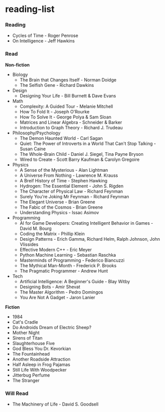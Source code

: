# reading-list

### Reading
 * Cycles of Time - Roger Penrose
 * On Intelligence - Jeff Hawkins

### Read
__Non-fiction__
  * Biology
    * The Brain that Changes Itself - Norman Doidge
    * The Selfish Gene - Richard Dawkins
  * Design
    * Designing Your Life - Bill Burnett & Dave Evans
  * Math
    * Complexity: A Guided Tour - Melanie Mitchell
    * How To Fold It - Joseph O'Rourke
    * How To Solve It - George Polya & Sam Sloan
    * Matrices and Linear Algebra - Schneider & Barker
    * Introduction to Graph Theory - Richard J. Trudeau
  * Philosophy/Psychology
    * The Demon Haunted World - Carl Sagan
    * Quiet: The Power of Introverts in a World That Can't Stop Talking - Susan Caine
    * The Whole-Brain Child - Daniel J. Siegel, Tina Payne Bryson
    * Wired to Create - Scott Barry Kaufman & Carolyn Gregoire
  * Physics
    * A Sense of the Mysterious - Alan Lightman
    * A Universe From Nothing - Lawrence M. Krauss
    * A Breif History of Time - Stephen Hawking
    * Hydrogen: The Essential Element - John S. Rigden
    * The Character of Physical Law - Richard Feynman
    * Surely You're Joking Mr Feynman - Richard Feynman
    * The Elegant Universe - Brian Greene
    * The Fabic of the Cosmos - Brian Greene
    * Understanding Physics - Issac Asimov
  * Programming
    * AI for Game Developers: Creating Intelligent Behavior in Games - David M. Bourg
    * Coding the Matrix - Phillip Klein
    * Design Patterns - Erich Gamma, Richard Helm, Ralph Johnson, John Vlissides
    * Effective Modern C++ - Eric Meyer
    * Python Machine Learning - Sebastian Raschka
    * Masterminds of Programming - Federico Biancuzzi
    * The Mythical Man-Month - Frederick P. Brooks
    * The Pragmatic Programmer - Andrew Hunt
  * Tech
    * Artificial Intelligence: A Beginner's Guide - Blay Witby
    * Designing Bots - Amir Shevat
    * The Master Algorithm - Pedro Domingos
    * You Are Not A Gadget - Jaron Lanier

__Fiction__
* 1984
* Cat's Cradle
* Do Androids Dream of Electric Sheep?
* Mother Night
* Sirens of Titan
* Slaughterhouse Five
* God Bless You Dr. Kevorkian
* The Fountainhead
* Another Roadside Attraction
* Half Asleep in Frog Pajamas
* Still Life With Woodpecker
* Jitterbug Perfume
* The Stranger

### Will Read
  * The Machinery of Life - David S. Goodsell
